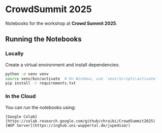# CrowdSummit 2025  

Notebooks for the workshop at **Crowd Summit 2025**.  

## Running the Notebooks  

### Locally  
Create a virtual environment and install dependencies:  
   ```bash
   python -m venv venv
   source venv/bin/activate  # On Windows, use `venv\Scripts\activate`
   pip install -r requirements.txt
   ```


### In the Cloud

You can run the notebooks using:

    [Google Colab](https://colab.research.google.com/github/chraibi/CrowdSummit2025)
    [WUP Server](https://inghub.uni-wuppertal.de/jupedsim/)
